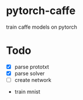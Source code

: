 # pytorch-caffe
train caffe models on pytorch


# Todo
- [x] parse prototxt
- [x] parse solver
- [ ] create network
- train mnist
